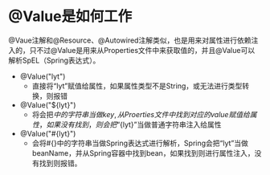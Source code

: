 # @Value是如何工作

@Vaue注解和@Resource、@Autowired注解类似，也是用来对属性进行依赖注入的，只不过@Value是用来从Properties文件中来获取值的，并且@Value可以解析SpEL（Spring表达式）。
  - @Value("lyt")
    - 直接将“lyt”赋值给属性，如果属性类型不是String，或无法进行类型转换，则报错
  - @Value("${lyt}")
    - 将会把${}中的字符串当做key,从Proerties文件中找到对应的value赋值给属性，如果没有找到，则会把“${lyt}”当做普通字符串注入给属性
  - @Value("#{lyt}")
    - 会将#{}中的字符串当做Spring表达式进行解析，Spring会把“lyt”当做beanName，并从Spring容器中找到bean，如果找到则进行属性注入，没有找到则报错。
